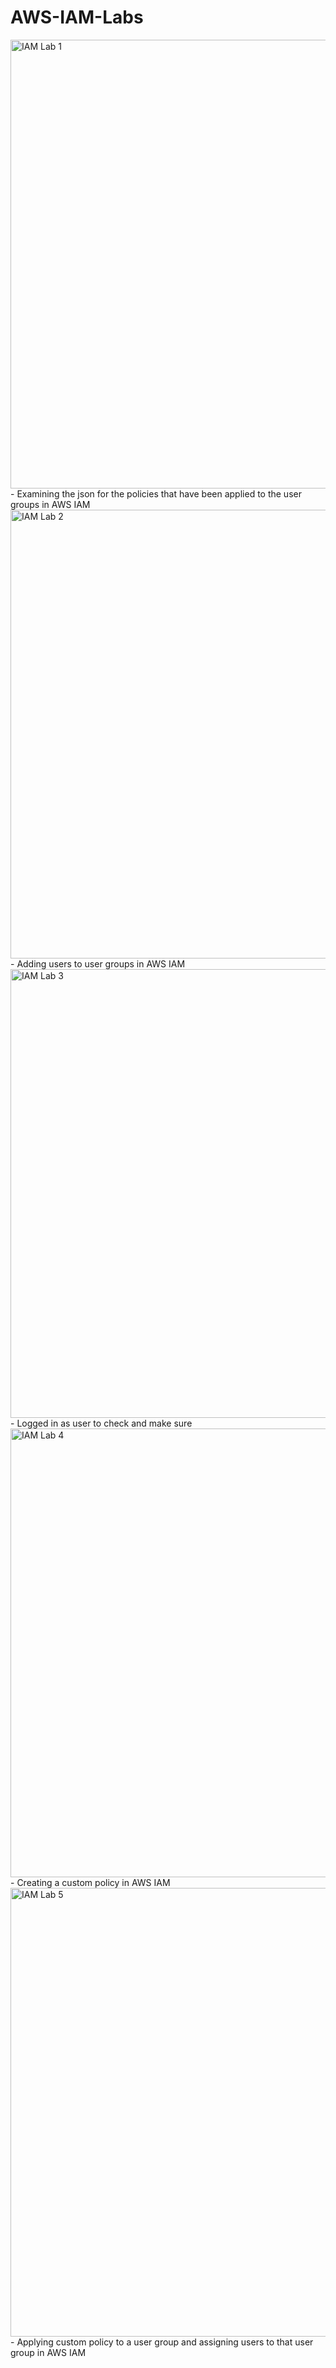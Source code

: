# AWS-IAM-Labs
<img width="718" alt="IAM Lab 1" src="https://github.com/user-attachments/assets/33b18cca-eee3-420d-8897-d3d870d3d080">
- Examining the json for the policies that have been applied to the user groups in AWS IAM
<img width="718" alt="IAM Lab 2" src="https://github.com/user-attachments/assets/b45f9906-351d-40fa-8172-1d69f4e74c2e">
- Adding users to user groups in AWS IAM
<img width="718" alt="IAM Lab 3" src="https://github.com/user-attachments/assets/0e1d0f11-6dab-41ee-af12-cdfcd242ad32">
- Logged in as user to check and make sure 
<img width="718" alt="IAM Lab 4" src="https://github.com/user-attachments/assets/03413afd-e02e-4a93-bc39-4d195210d986">
- Creating a custom policy in AWS IAM
<img width="718" alt="IAM Lab 5" src="https://github.com/user-attachments/assets/d8d2bd16-8b99-49a1-8501-43180cd66947">
- Applying custom policy to a user group and assigning users to that user group in AWS IAM
